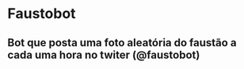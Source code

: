 # Faustobot

## Bot que posta uma foto aleatória do faustão a cada uma hora no twiter __(@faustobot)__
